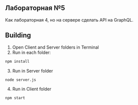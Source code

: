 ## Лабораторная №5
Как лабораторная 4, но на сервере сделать API на GraphQL.

## Building
1. Open Client and Server folders in Terminal
2. Run in each folder:
```bash
npm install
```
3. Run in Server folder
```bash
node server.js
```
4. Run in Client folder
```bash
npm start
```
